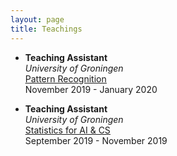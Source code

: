 ```yaml
---
layout: page
title: Teachings
---
```


- **Teaching Assistant** <br />
  *University of Groningen* <br />
  <a href="https://www.rug.nl/ocasys/rug/vak/show?code=WMCS011-05"><u>Pattern Recognition</u></a><br>
  November 2019 - January 2020 <br />
  
- **Teaching Assistant** <br />
  *University of Groningen* <br />
  <a href="https://www.rug.nl/ocasys/let/vak/show?code=WISTAKI-07"><u>Statistics for AI & CS</u></a><br>
  September 2019 - November 2019 <br />

